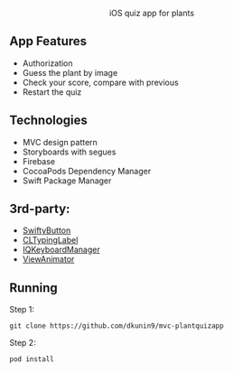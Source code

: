 <p align="center">  
iOS quiz app for plants
</p>


## App Features

* Authorization
* Guess the plant by image
* Check your score, compare with previous
* Restart the quiz


## Technologies

* MVC design pattern
* Storyboards with segues
* Firebase
* CocoaPods Dependency Manager
* Swift Package Manager


## 3rd-party:

* [SwiftyButton](https://github.com/TakeScoop/SwiftyButton)
* [CLTypingLabel](https://github.com/cl7/CLTypingLabel)
* [IQKeyboardManager](https://github.com/hackiftekhar/IQKeyboardManager)
* [ViewAnimator](https://github.com/marcosgriselli/ViewAnimator)


## Running

Step 1:
```
git clone https://github.com/dkunin9/mvc-plantquizapp
```

Step 2: 
```
pod install
```
